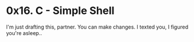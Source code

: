 # 0x16. C - Simple Shell

I'm just drafting this, partner. You can make changes. I texted you, I figured you're asleep..
